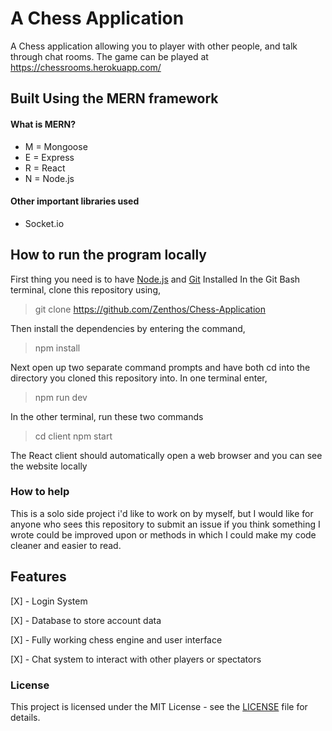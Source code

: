 # A Chess Application
A Chess application allowing you to player with other people, and talk through chat rooms.
The game can be played at https://chessrooms.herokuapp.com/ 

## Built Using the MERN framework

#### What is MERN?
- M = Mongoose
- E = Express
- R = React
- N = Node.js

#### Other important libraries used
- Socket.io

## How to run the program locally

First thing you need is to have [Node.js](https://nodejs.org/en/download/) and [Git](https://git-scm.com/downloads) Installed
In the Git Bash terminal, clone this repository using,
> git clone https://github.com/Zenthos/Chess-Application

Then install the dependencies by entering the command,
>npm install

Next open up two separate command prompts and have both cd into the directory you cloned this repository into.
In one terminal enter,
>npm run dev 

In the other terminal, run these two commands
>cd client
>npm start

The React client should automatically open a web browser and you can see the website locally

### How to help

This is a solo side project i'd like to work on by myself, but I would like for anyone who sees this repository to submit an issue if you think something I wrote could be improved upon or methods in which I could make my code cleaner and easier to read.

## Features

[X] - Login System

[X] - Database to store account data

[X] - Fully working chess engine and user interface

[X] - Chat system to interact with other players or spectators

### License

This project is licensed under the MIT License - see the [LICENSE](https://github.com/Zenthos/Chess-Application/blob/master/LICENSE.md) file for details.